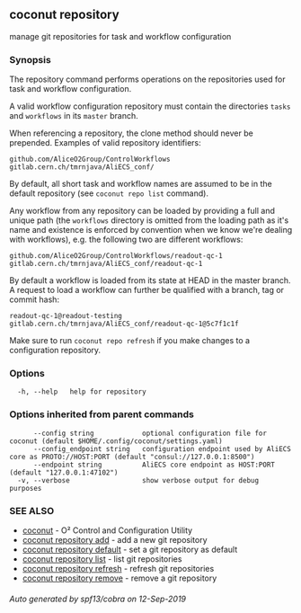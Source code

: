 ## coconut repository

manage git repositories for task and workflow configuration

### Synopsis

The repository command performs operations on the repositories used for task and workflow configuration.

A valid workflow configuration repository must contain the directories `tasks` and `workflows` in its `master` branch.

When referencing a repository, the clone method should never be prepended. Examples of valid repository identifiers:

```
github.com/AliceO2Group/ControlWorkflows
gitlab.cern.ch/tmrnjava/AliECS_conf/
```

By default, all short task and workflow names are assumed to be in the default repository (see `coconut repo list` command).

Any workflow from any repository can be loaded by providing a full and unique path (the `workflows` directory is omitted from the loading path as it's name and existence is enforced by convention when we know we're dealing with workflows), e.g. the following two are different workflows:
```
github.com/AliceO2Group/ControlWorkflows/readout-qc-1
gitlab.cern.ch/tmrnjava/AliECS_conf/readout-qc-1
```

By default a workflow is loaded from its state at HEAD in the master branch. A request to load a workflow can further be qualified with a branch, tag or commit hash:
```
readout-qc-1@readout-testing
gitlab.cern.ch/tmrnjava/AliECS_conf/readout-qc-1@5c7f1c1f
```

Make sure to run `coconut repo refresh` if you make changes to a configuration repository.

### Options

```
  -h, --help   help for repository
```

### Options inherited from parent commands

```
      --config string            optional configuration file for coconut (default $HOME/.config/coconut/settings.yaml)
      --config_endpoint string   configuration endpoint used by AliECS core as PROTO://HOST:PORT (default "consul://127.0.0.1:8500")
      --endpoint string          AliECS core endpoint as HOST:PORT (default "127.0.0.1:47102")
  -v, --verbose                  show verbose output for debug purposes
```

### SEE ALSO

* [coconut](coconut.md)	 - O² Control and Configuration Utility
* [coconut repository add](coconut_repository_add.md)	 - add a new git repository
* [coconut repository default](coconut_repository_default.md)	 - set a git repository as default
* [coconut repository list](coconut_repository_list.md)	 - list git repositories
* [coconut repository refresh](coconut_repository_refresh.md)	 - refresh git repositories
* [coconut repository remove](coconut_repository_remove.md)	 - remove a git repository

###### Auto generated by spf13/cobra on 12-Sep-2019
